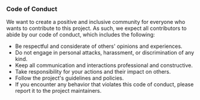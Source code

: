 ### Code of Conduct

We want to create a positive and inclusive community for everyone who wants to contribute to this project. As such, we expect all contributors to abide by our code of conduct, which includes the following:

- Be respectful and considerate of others' opinions and experiences.
- Do not engage in personal attacks, harassment, or discrimination of any kind.
- Keep all communication and interactions professional and constructive.
- Take responsibility for your actions and their impact on others.
- Follow the project's guidelines and policies.
- If you encounter any behavior that violates this code of conduct, please report it to the project maintainers.
